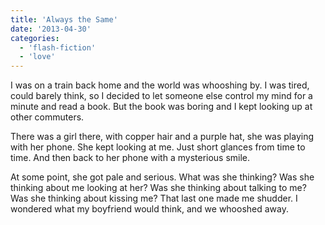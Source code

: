 ```yaml
---
title: 'Always the Same'
date: '2013-04-30'
categories:
  - 'flash-fiction'
  - 'love'
---
```


I was on a train back home and the world was whooshing by. I was tired, could
barely think, so I decided to let someone else control my mind for a minute and
read a book. But the book was boring and I kept looking up at other commuters.

<!-- truncate -->

There was a girl there, with copper hair and a purple hat, she was playing with
her phone. She kept looking at me. Just short glances from time to time. And
then back to her phone with a mysterious smile.

At some point, she got pale and serious. What was she thinking? Was she thinking
about me looking at her? Was she thinking about talking to me? Was she thinking
about kissing me? That last one made me shudder. I wondered what my boyfriend
would think, and we whooshed away.
